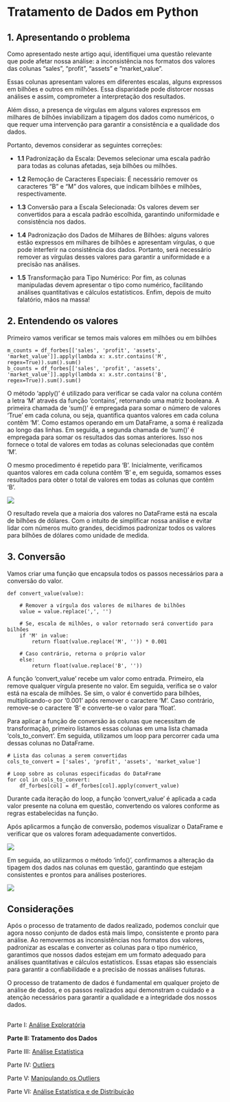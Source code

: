 # Tratamento de Dados em Python

## 1. Apresentando o problema

Como apresentado neste artigo aqui, identifiquei uma questão relevante que pode afetar nossa análise: a inconsistência nos formatos dos valores das colunas “sales”, “profit”, “assets” e “market_value”.

Essas colunas apresentam valores em diferentes escalas, alguns expressos em bilhões e outros em milhões. Essa disparidade pode distorcer nossas análises e assim, comprometer a interpretação dos resultados.

Além disso, a presença de vírgulas em alguns valores expressos em milhares de bilhões inviabilizam a tipagem dos dados como numéricos, o que requer uma intervenção para garantir a consistência e a qualidade dos dados.

Portanto, devemos considerar as seguintes correções:

* **1.1** Padronização da Escala: Devemos selecionar uma escala padrão para todas as colunas afetadas, seja bilhões ou milhões.

* **1.2** Remoção de Caracteres Especiais: É necessário remover os caracteres “B” e “M” dos valores, que indicam bilhões e milhões, respectivamente.

* **1.3** Conversão para a Escala Selecionada: Os valores devem ser convertidos para a escala padrão escolhida, garantindo uniformidade e consistência nos dados.

* **1.4** Padronização dos Dados de Milhares de Bilhões: alguns valores estão expressos em milhares de bilhões e apresentam vírgulas, o que pode interferir na consistência dos dados. Portanto, será necessário remover as vírgulas desses valores para garantir a uniformidade e a precisão nas análises.

* **1.5** Transformação para Tipo Numérico: Por fim, as colunas manipuladas devem apresentar o tipo como numérico, facilitando análises quantitativas e cálculos estatísticos.
Enfim, depois de muito falatório, mãos na massa!

## 2. Entendendo os valores

Primeiro vamos verificar se temos mais valores em milhões ou em bilhões

```
m_counts = df_forbes[['sales', 'profit', 'assets', 'market_value']].apply(lambda x: x.str.contains('M', regex=True)).sum().sum()
b_counts = df_forbes[['sales', 'profit', 'assets', 'market_value']].apply(lambda x: x.str.contains('B', regex=True)).sum().sum()
````

O método ‘apply()’ é utilizado para verificar se cada valor na coluna contém a letra ‘M’ através da função ‘contains’, retornando uma matriz booleana. A primeira chamada de ‘sum()’ é empregada para somar o número de valores ‘True’ em cada coluna, ou seja, quantifica quantos valores em cada coluna contêm ‘M’. Como estamos operando em um DataFrame, a soma é realizada ao longo das linhas. Em seguida, a segunda chamada de ‘sum()’ é empregada para somar os resultados das somas anteriores. Isso nos fornece o total de valores em todas as colunas selecionadas que contêm ‘M’.

O mesmo procedimento é repetido para ‘B’. Inicialmente, verificamos quantos valores em cada coluna contêm ‘B’ e, em seguida, somamos esses resultados para obter o total de valores em todas as colunas que contêm ‘B’.

![](imagens/tratamento/counts.png)

O resultado revela que a maioria dos valores no DataFrame está na escala de bilhões de dólares. Com o intuito de simplificar nossa análise e evitar lidar com números muito grandes, decidimos padronizar todos os valores para bilhões de dólares como unidade de medida.

## 3. Conversão
   
Vamos criar uma função que encapsula todos os passos necessários para a conversão do valor.

```
def convert_value(value):
   
    # Remover a vírgula dos valores de milhares de bilhões
    value = value.replace(',', '')

    # Se, escala de milhões, o valor retornado será convertido para bilhões
    if 'M' in value:
        return float(value.replace('M', '')) * 0.001

    # Caso contrário, retorna o próprio valor
    else:
        return float(value.replace('B', ''))
```

A função ‘convert_value’ recebe um valor como entrada. Primeiro, ela remove qualquer vírgula presente no valor. Em seguida, verifica se o valor está na escala de milhões. Se sim, o valor é convertido para bilhões, multiplicando-o por ‘0.001’ após remover o caractere ‘M’. Caso contrário, remove-se o caractere ‘B’ e converte-se o valor para ‘float’.

Para aplicar a função de conversão às colunas que necessitam de transformação, primeiro listamos essas colunas em uma lista chamada ‘cols_to_convert’. Em seguida, utilizamos um loop para percorrer cada uma dessas colunas no DataFrame.

```
# Lista das colunas a serem convertidas
cols_to_convert = ['sales', 'profit', 'assets', 'market_value']

# Loop sobre as colunas especificadas do DataFrame
for col in cols_to_convert:
    df_forbes[col] = df_forbes[col].apply(convert_value)
```

Durante cada iteração do loop, a função ‘convert_value’ é aplicada a cada valor presente na coluna em questão, convertendo os valores conforme as regras estabelecidas na função.

Após aplicarmos a função de conversão, podemos visualizar o DataFrame e verificar que os valores foram adequadamente convertidos.

![](imagens/tratamento/df_forbes.png)

Em seguida, ao utilizarmos o método ‘info()’, confirmamos a alteração da tipagem dos dados nas colunas em questão, garantindo que estejam consistentes e prontos para análises posteriores.


![](imagens/tratamento/info.png)

## Considerações

Após o processo de tratamento de dados realizado, podemos concluir que agora nosso conjunto de dados está mais limpo, consistente e pronto para análise. Ao removermos as inconsistências nos formatos dos valores, padronizar as escalas e converter as colunas para o tipo numérico, garantimos que nossos dados estejam em um formato adequado para análises quantitativas e cálculos estatísticos. Essas etapas são essenciais para garantir a confiabilidade e a precisão de nossas análises futuras.

O processo de tratamento de dados é fundamental em qualquer projeto de análise de dados, e os passos realizados aqui demonstram o cuidado e a atenção necessários para garantir a qualidade e a integridade dos nossos dados.

##

Parte I: [Análise Exploratória](analise_exploratoria.md)

**Parte II: Tratamento dos Dados**

Parte III: [Análise Estatística](estatistica.md)

Parte IV: [Outliers](outliers.md)

Parte V: [Manipulando os Outliers](manipulacao_outliers.md)

Parte VI: [Análise Estatística e de Distribuição](manipulacao_outliers.md)
